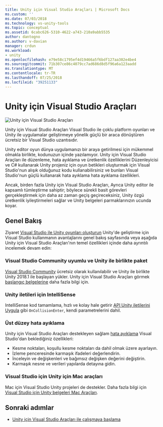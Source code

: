 ```yaml
---
title: Unity için Visual Studio Araçları | Microsoft Docs
ms.custom: ''
ms.date: 07/03/2018
ms.technology: vs-unity-tools
ms.topic: conceptual
ms.assetid: 6cabc626-5310-4622-a743-210a9abb5535
author: dantogno
ms.author: v-davian
manager: crdun
ms.workload:
- unity
ms.openlocfilehash: e79e58c1795ef4d19466a5f6bdf127aa302e4be4
ms.sourcegitcommit: 71b307ce86c4079cc7ad686d8d5f96a6a123aadd
ms.translationtype: MT
ms.contentlocale: tr-TR
ms.lasthandoff: 07/25/2018
ms.locfileid: "39251133"
---
```

# <a name="visual-studio-tools-for-unity"></a>Unity için Visual Studio Araçları

![Unity için Visual Studio Araçları](media/vstu_header.png)

Unity için Visual Studio Araçları Visual Studio ile çoklu platform oyunları ve Unity ile uygulamalar geliştirmeye yönelik güçlü bir araca dönüştüren ücretsiz bir Visual Studio uzantısıdır.

Unity editor oyun dünya uygulamanızı bir araya getirilmesi için mükemmel olmakla birlikte, kodunuzun içinde yazılamıyor. Unity için Visual Studio Araçları ile düzenleme, hata ayıklama ve üretkenlik özelliklerini Düzenleyicisi ve C# kullanarak Unity projeniz için oyun betikleri oluşturmak için Visual Studio'nun alışık olduğunuz kodu kullanabilirsiniz ve bunları Visual Studio'nun güçlü kullanarak hata ayıklama hata ayıklama özellikleri.

Ancak, birden fazla Unity için Visual Studio Araçları, Ayrıca Unity editor ile kapsamlı tümleştirme sahiptir; böylece sürekli basit görevleri gerçekleştirmek için daha az zaman geçiş geçireceksiniz, Unity özgü üretkenlik iyileştirmeleri sağlar ve Unity belgeleri parmaklarınızın ucunda koyar.

## <a name="overview"></a>Genel Bakış

Ziyaret [Visual Studio ile Unity oyunları oluşturun](https://visualstudio.microsoft.com/vs/unity-tools/) Unity'de geliştirme için Visual Studio kullanmanın avantajlarını genel bakış sayfasında veya aşağıda Unity için Visual Studio Araçları'nın temel özellikleri içinde daha ayrıntılı incelemek devam edin:

### <a name="compatible-with-visual-studio-community-and-bundled-with-unity"></a>Visual Studio Community uyumlu ve Unity ile birlikte paket

[Visual Studio Community](https://visualstudio.microsoft.com/) ücretsiz olarak kullanılabilir ve Unity ile birlikte Unity 2018.1 ile başlayan yükler. Unity için Visual Studio Araçları görmek [başlangıç belgelerine](getting-started-with-visual-studio-tools-for-unity.md) daha fazla bilgi için.

### <a name="intellisense-for-unity-messages"></a>Unity iletileri için IntelliSense

IntelliSense kod tamamlama, hızlı ve kolay hale getirir [API Unity iletilerini Uygula](using-visual-studio-tools-for-unity.md#intellisense-for-unity-api-messages) gibi `OnCollisionEnter`, kendi parametrelerini dahil.

### <a name="superior-debugging"></a>Üst düzey hata ayıklama

Unity için Visual Studio Araçları destekleyen sağlam [hata ayıklama](using-visual-studio-tools-for-unity.md#unity-debugging) Visual Studio'dan beklediğiniz özellikleri:

* Kesme noktaları, koşullu kesme noktaları da dahil olmak üzere ayarlayın.
* İzleme penceresinde karmaşık ifadeleri değerlendirin.
* İnceleyin ve değişkenleri ve bağımsız değişken değerini değiştirin.
* Karmaşık nesne ve verileri yapılarda detayına gidin.

### <a name="visual-studio-for-mac-tools-for-unity"></a>Visual Studio için Unity için Mac araçları

Mac için Visual Studio Unity projeleri de destekler. Daha fazla bilgi için [Visual Studio için Unity belgeleri Mac Araçları](https://docs.microsoft.com/en-us/visualstudio/mac/unity-tools).

## <a name="next-steps"></a>Sonraki adımlar

* [Unity için Visual Studio Araçları ile çalışmaya başlama](getting-started-with-visual-studio-tools-for-unity.md)